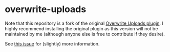 overwrite-uploads
=================

Note that this repository is a fork of the original [Overwrite Uploads plugin](https://wordpress.org/plugins/overwrite-uploads/). I highly recommend installing the original plugin as this version will not be maintained by me (although anyone else is free to contribute if they desire).

See [this issue](https://github.com/mickmuzac/overwrite-uploads/issues/1) for (slightly) more information.
